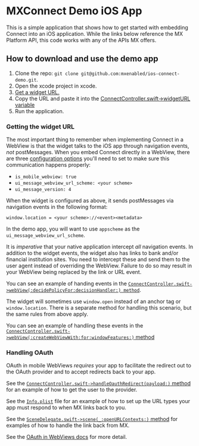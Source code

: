 # MXConnect Demo iOS App
This is a simple application that shows how to get started with embedding Connect into an iOS application.
While the links below reference the MX Platform API, this code works with any of the APIs MX offers.


## How to download and use the demo app
1. Clone the repo: `git clone git@github.com:mxenabled/ios-connect-demo.git`.
2. Open the xcode project in xcode.
3. [Get a widget URL.](https://docs.mx.com/api#connect_request_a_url)
4. Copy the URL and paste it into the [ConnectController.swift->widgetURL variable](https://github.com/mxenabled/ios-connect-demo/blob/main/ConnectDemo/ConnectController.swift#L33)
5. Run the application.

### Getting the widget URL
The most important thing to remember when implementing Connect in a WebView is that the widget talks to the iOS app through navigation events, *not* postMessages. When you embed Connect directly in a WebView, there are three [configuration options](https://docs.mx.com/api#connect_request_a_url) you'll need to set to make sure this communication happens properly:
- `is_mobile_webview: true`
- `ui_message_webview_url_scheme: <your scheme>`
- `ui_message_version: 4`

When the widget is configured as above, it sends postMessages via navigation events in the following format:

`window.location = <your scheme>://<event><metadata>`

In the demo app, you will want to use `appscheme` as the `ui_message_webview_url_scheme`.

It is *imperative* that your native application intercept *all* navigation events. In addition to the widget events, the widget also has links to bank and/or financial institution sites. You need to intercept these and send them to the user agent instead of overriding the WebView. Failure to do so may result in your WebView being replaced by the link or URL event.

You can see an example of handing events in the [`ConnectController.swift->webView(:decidePolicyFor:decisionHandler:) method`](https://github.com/mxenabled/ios-connect-demo/blob/main/ConnectDemo/ConnectController.swift#L64-L97).

The widget will sometimes use `window.open` instead of an anchor tag or `window.location`. There is a separate method for handling this scenario, but the same rules from above apply.

You can see an example of handling these events in the [`ConnectController.swift->webView(:createWebViewWith:for:windowFeatures:)` method](https://github.com/mxenabled/ios-connect-demo/blob/main/ConnectDemo/ConnectController.swift#L105-L118)


### Handling OAuth
OAuth in mobile WebViews *requires* your app to facilitate the redirect out to the OAuth provider and to accept redirects back to your app.

See the [`ConnectController.swift->handleOauthRedirect(payload:)` method](https://github.com/mxenabled/ios-connect-demo/blob/main/ConnectDemo/ConnectController.swift#L135-L148) for an example of how to get the user to the provider.

See the [`Info.plist`](https://github.com/mxenabled/ios-connect-demo/blob/main/ConnectDemo/Info.plist#L12-L19) file for an example of how to set up the URL types your app must respond to when MX links back to you.

See the [`SceneDelegate.swift->scene(_:openURLContexts:)` method](https://github.com/mxenabled/ios-connect-demo/blob/main/ConnectDemo/SceneDelegate.swift#L60-L86) for examples of how to handle the link back from MX.

See the [OAuth in WebViews docs](https://docs.mx.com/api#connect_dealing_with_oauth_in_webviews) for more detail.
